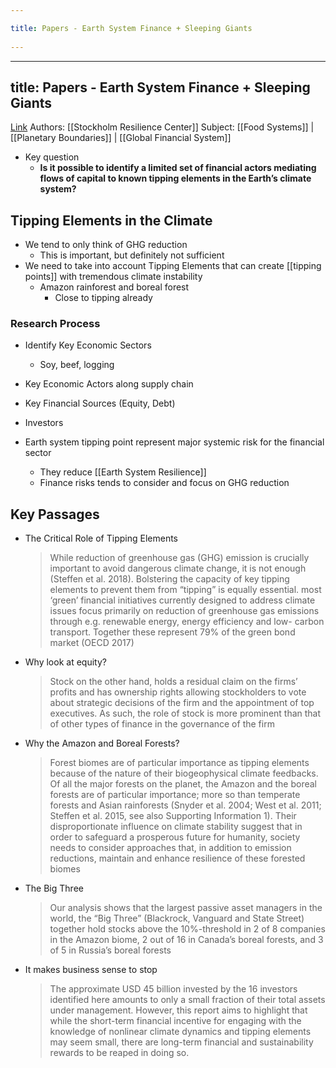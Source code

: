 ```yaml
---
title: Papers - Earth System Finance + Sleeping Giants 
---
```

---
title: Papers - Earth System Finance + Sleeping Giants
---
[Link](https://sleepinggiants.earth/)
Authors:  [[Stockholm Resilience Center]]
Subject: [[Food Systems]] | [[Planetary Boundaries]] | [[Global Financial System]]

- Key question
	- **Is it possible to identify a limited set of financial actors mediating flows of capital to known tipping elements in the Earth’s climate system?**

## Tipping Elements in the Climate
- We tend to only think of GHG reduction
	- This is important, but definitely not sufficient
- We need to take into account Tipping Elements that can create [[tipping points]] with tremendous climate instability
	- Amazon rainforest and boreal forest
		- Close to tipping already


### Research Process
- Identify Key Economic Sectors
	- Soy, beef, logging
- Key Economic Actors along supply chain
- Key Financial Sources (Equity, Debt)
- Investors

- Earth system tipping point represent major systemic risk for the financial sector
	- They reduce [[Earth System Resilience]]
	- Finance risks tends to consider and focus on GHG reduction

## Key Passages
-  The Critical Role of Tipping Elements
	> While reduction of greenhouse gas (GHG) emission is crucially important to avoid dangerous climate change, it is not enough (Steffen et al. 2018). Bolstering the capacity of key tipping elements to prevent them from “tipping” is equally essential.
	> most ‘green’ financial initiatives currently designed to address climate issues focus primarily on reduction of greenhouse gas emissions through e.g. renewable energy, energy efficiency and low- carbon transport. Together these represent 79% of the green bond market (OECD 2017)
-  Why look at equity?
	> Stock on the other hand, holds a residual claim on the firms’ profits and has ownership rights allowing stockholders to vote about strategic decisions of the firm and the appointment of top executives. As such, the role of stock is more prominent than that of other types of finance in the governance of the firm
-  Why the Amazon and Boreal Forests?
	> Forest biomes are of particular importance as tipping elements because of the nature of their biogeophysical climate feedbacks. Of all the major forests on the planet, the Amazon and the boreal forests are of particular importance; more so than temperate forests and Asian rainforests (Snyder et al. 2004; West et al. 2011; Steffen et al. 2015, see also Supporting Information 1). Their disproportionate influence on climate stability suggest that in order to safeguard a prosperous future for humanity, society needs to consider approaches that, in addition to emission reductions, maintain and enhance resilience of these forested biomes
- The Big Three
	> Our analysis shows that the largest passive asset managers in the world, the “Big Three” (Blackrock, Vanguard and State Street) together hold stocks above the 10%-threshold in 2 of 8 companies in the Amazon biome, 2 out of 16 in Canada’s boreal forests, and 3 of 5 in Russia’s boreal forests
- It makes business sense to stop
	> The approximate USD 45 billion invested by the 16 investors identified here amounts to only a small fraction of their total assets under management. However, this report aims to highlight that while the short-term financial incentive for engaging with the knowledge of nonlinear climate dynamics and tipping elements may seem small, there are long-term financial and sustainability rewards to be reaped in doing so.
